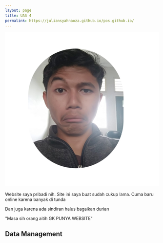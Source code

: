 ```yaml
---
layout: page
title: UAS 4
permalink: https://juliansyahnaoza.github.io/pos.github.io/
---
```


![me](/assets/ps.png)

Website saya pribadi nih.
Site ini saya buat sudah cukup lama.
Cuma baru online karena banyak di tunda

Dan juga karena ada sindiran halus bagaikan durian

"Masa sih orang aitih GK PUNYA WEBSITE"


## **Data Management**

[](https://juliansyahnaoza.github.io/UAS%204/)
